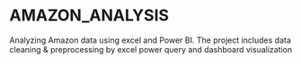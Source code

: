 # AMAZON_ANALYSIS
 Analyzing Amazon data using excel and Power BI. The project includes data cleaning &amp; preprocessing by excel power query and dashboard visualization

